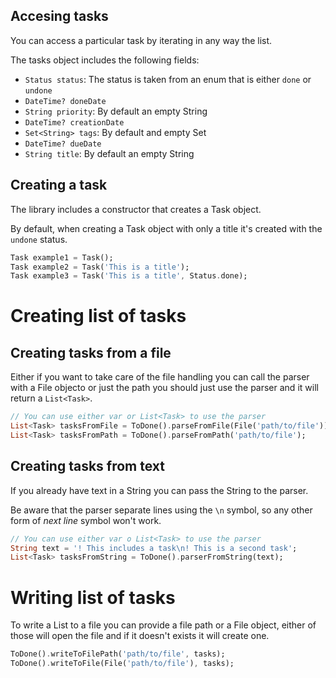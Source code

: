 ## Accesing tasks
You can access a particular task by iterating in any way the list.

The tasks object includes the following fields:
- `Status status`: The status is taken from an enum that is either `done` or `undone`
- `DateTime? doneDate`
- `String priority`: By default an empty String
- `DateTime? creationDate`
- `Set<String> tags`: By default and empty Set
- `DateTime? dueDate`
- `String title`: By default an empty String

## Creating a task
The library includes a constructor that creates a Task object.

By default, when creating a Task object with only a title it's created with the `undone` status.

```dart
Task example1 = Task();
Task example2 = Task('This is a title');
Task example3 = Task('This is a title', Status.done);
```
# Creating list of tasks
## Creating tasks from a file
Either if you want to take care of the file handling you can call the parser with a File objecto or just the path you should just use the parser and it will return a `List<Task>`.

```dart
// You can use either var or List<Task> to use the parser
List<Task> tasksFromFile = ToDone().parseFromFile(File('path/to/file'));
List<Task> tasksFromPath = ToDone().parseFromPath('path/to/file');
```
## Creating tasks from text
If you already have text in a String you can pass the String to the parser.

Be aware that the parser separate lines using the `\n` symbol, so any other form of _next line_ symbol won't work.

```dart
// You can use either var o List<Task> to use the parser
String text = '! This includes a task\n! This is a second task';
List<Task> tasksFromString = ToDone().parserFromString(text);
```
# Writing list of tasks
To write a List<Task> to a file you can provide a file path or a File object, either of those will open the file and if it doesn't exists it will create one.
```dart
ToDone().writeToFilePath('path/to/file', tasks);
ToDone().writeToFile(File('path/to/file'), tasks);
```
